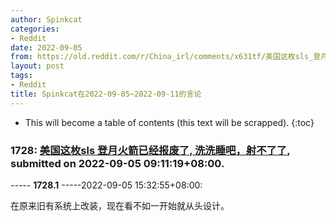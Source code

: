 ```yaml
---
author: Spinkcat
categories:
- Reddit
date: 2022-09-05
from: https://old.reddit.com/r/China_irl/comments/x631tf/美国这枚sls_登月火箭已经报废了_洗洗睡吧射不了了/
layout: post
tags:
- Reddit
title: Spinkcat在2022-09-05~2022-09-11的言论
---
```


* This will become a table of contents (this text will be scrapped).
{:toc}

### 1728: [美国这枚sls 登月火箭已经报废了, 洗洗睡吧，射不了了](https://old.reddit.com/r/China_irl/comments/x631tf/美国这枚sls_登月火箭已经报废了_洗洗睡吧射不了了/), submitted on 2022-09-05 09:11:19+08:00.

----- __1728.1__ -----2022-09-05 15:32:55+08:00:

在原来旧有系统上改装，现在看不如一开始就从头设计。

